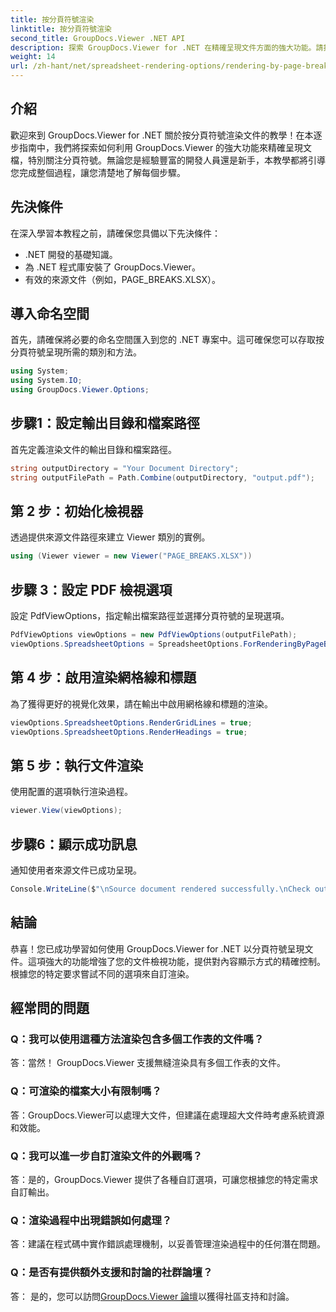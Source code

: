 ```yaml
---
title: 按分頁符號渲染
linktitle: 按分頁符號渲染
second_title: GroupDocs.Viewer .NET API
description: 探索 GroupDocs.Viewer for .NET 在精確呈現文件方面的強大功能。請按照我們的分頁符號渲染逐步教學進行操作。
weight: 14
url: /zh-hant/net/spreadsheet-rendering-options/rendering-by-page-breaks/
---
```

## 介紹
歡迎來到 GroupDocs.Viewer for .NET 關於按分頁符號渲染文件的教學！在本逐步指南中，我們將探索如何利用 GroupDocs.Viewer 的強大功能來精確呈現文檔，特別關注分頁符號。無論您是經驗豐富的開發人員還是新手，本教學都將引導您完成整個過程，讓您清楚地了解每個步驟。
## 先決條件
在深入學習本教程之前，請確保您具備以下先決條件：
- .NET 開發的基礎知識。
- 為 .NET 程式庫安裝了 GroupDocs.Viewer。
- 有效的來源文件（例如，PAGE_BREAKS.XLSX）。
## 導入命名空間
首先，請確保將必要的命名空間匯入到您的 .NET 專案中。這可確保您可以存取按分頁符號呈現所需的類別和方法。
```csharp
using System;
using System.IO;
using GroupDocs.Viewer.Options;
```
## 步驟1：設定輸出目錄和檔案路徑
首先定義渲染文件的輸出目錄和檔案路徑。
```csharp
string outputDirectory = "Your Document Directory";
string outputFilePath = Path.Combine(outputDirectory, "output.pdf");
```
## 第 2 步：初始化檢視器
透過提供來源文件路徑來建立 Viewer 類別的實例。
```csharp
using (Viewer viewer = new Viewer("PAGE_BREAKS.XLSX"))
```
## 步驟 3：設定 PDF 檢視選項
設定 PdfViewOptions，指定輸出檔案路徑並選擇分頁符號的呈現選項。
```csharp
PdfViewOptions viewOptions = new PdfViewOptions(outputFilePath);
viewOptions.SpreadsheetOptions = SpreadsheetOptions.ForRenderingByPageBreaks();
```
## 第 4 步：啟用渲染網格線和標題
為了獲得更好的視覺化效果，請在輸出中啟用網格線和標題的渲染。
```csharp
viewOptions.SpreadsheetOptions.RenderGridLines = true;
viewOptions.SpreadsheetOptions.RenderHeadings = true;
```
## 第 5 步：執行文件渲染
使用配置的選項執行渲染過程。
```csharp
viewer.View(viewOptions);
```
## 步驟6：顯示成功訊息
通知使用者來源文件已成功呈現。
```csharp
Console.WriteLine($"\nSource document rendered successfully.\nCheck output in {outputDirectory}.");
```
## 結論
恭喜！您已成功學習如何使用 GroupDocs.Viewer for .NET 以分頁符號呈現文件。這項強大的功能增強了您的文件檢視功能，提供對內容顯示方式的精確控制。根據您的特定要求嘗試不同的選項來自訂渲染。
## 經常問的問題
### Q：我可以使用這種方法渲染包含多個工作表的文件嗎？
答：當然！ GroupDocs.Viewer 支援無縫渲染具有多個工作表的文件。
### Q：可渲染的檔案大小有限制嗎？
答：GroupDocs.Viewer可以處理大文件，但建議在處理超大文件時考慮系統資源和效能。
### Q：我可以進一步自訂渲染文件的外觀嗎？
答：是的，GroupDocs.Viewer 提供了各種自訂選項，可讓您根據您的特定需求自訂輸出。
### Q：渲染過程中出現錯誤如何處理？
答：建議在程式碼中實作錯誤處理機制，以妥善管理渲染過程中的任何潛在問題。
### Q：是否有提供額外支援和討論的社群論壇？
答： 是的，您可以訪問[GroupDocs.Viewer 論壇](https://forum.groupdocs.com/c/viewer/9)以獲得社區支持和討論。